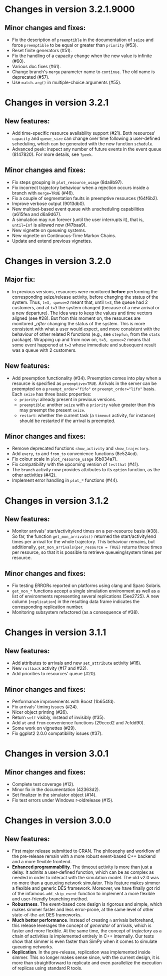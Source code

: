 # Changes in version 3.2.1.9000

## Minor changes and fixes:

* Fix the description of `preemptible` in the documentation of `seize` and force `preemptible` to be equal or greater than `priority` (#53).
* Reset finite generators (#51).
* Fix the handling of a capacity change when the new value is infinite (#60).
* Various doc fixes (#61).
* Change branch's `merge` parameter name to `continue`. The old name is deprecated (#57).
* Use `match.arg()` in multiple-choice arguments (#55).

# Changes in version 3.2.1

## New features:

* Add time-specific resource availability support (#21). Both resources' `capacity` and `queue_size` can change over time following a user-defined scheduling, which can be generated with the new function `schedule`.
* Advanced peek: inspect any number of future events in the event queue (8147820). For more details, see `?peek`.

## Minor changes and fixes:

* Fix steps grouping in `plot_resource_usage` (8da9b97).
* Fix incorrect trajectory behaviour when a rejection occurs inside a branch with `merge=TRUE` (#46).
* Fix a couple of segmentation faults in preemptive resources (f64f6b2).
* Improve verbose output (9013db0).
* New multiset-based event queue with unscheduling capabilities (a615fea and d6a9d67).
* A simulation may run forever (until the user interrupts it), that is, `until=Inf` is allowed now (f47baa9).
* New vignette on queueing systems.
* New vignette on Continuous-Time Markov Chains.
* Update and extend previous vignettes.

# Changes in version 3.2.0

## Major fix:

* In previous versions, resources were monitored __before__ performing the corresponding seize/release activity, before changing the status of the system. Thus, `t=3, queue=2` meant that, until `t=3`, the queue had 2 customers, and at `t=3` the system changed (because of a new arrival or a new departure). The idea was to keep the values and time vectors aligned (see #28). But from this moment on, the resources are monitored __after_ changing the status of the system. This is more consistent with what a user would expect, and more consistent with the behaviour of other related R functions (e.g., see `stepfun`, from the `stats` package). Wrapping up and from now on, `t=3, queue=2` means that some event happened at `t=3` whose immediate and subsequent result was a queue with 2 customers.

## New features:

* Add preemption functionality (#34). Preemption comes into play when a resource is specified as `preemptive=TRUE`. Arrivals in the server can be preempted on a `preempt_order="fifo"` or `preempt_order="lifo"` basis. Each `seize` has three basic properties:
    * `priority`: already present in previous versions.
    * `preemptible`: another `seize` with a `priority` value greater than this may preempt the present `seize`.
    * `restart`: whether the current task (a `timeout` activity, for instance) should be restarted if the arrival is preempted.

## Minor changes and fixes:

* Remove deprecated functions `show_activity` and `show_trajectory`.
* Add `every`, `to` and `from_to` convenience functions (8e524cd).
* Fix colour scale in `plot_resource_usage` (6b034a7).
* Fix compatibility with the upcoming version of `testthat` (#41).
* The `branch` activity now provides attributes to its `option` function, as the other activities (#42).
* Implement error handling in `plot_*` functions (#44).

# Changes in version 3.1.2

## New features:

* Monitor arrivals' start/activity/end times on a per-resource basis (#38). So far, the function `get_mon_arrivals()` returned the start/activity/end times per arrival for the whole trajectory. This behaviour remains, but additionally, `get_mon_arrivals(per_resource = TRUE)` returns these times per resource, so that it is possible to retrieve queueing/system times per resource.

## Minor changes and fixes:

* Fix testing ERRORs reported on platforms using clang and Sparc Solaris.
* `get_mon_*` functions accept a single simulation environment as well as a list of environments representing several replications (5ee2725). A new column (`replication`) in the resulting data frame indicates the corresponding replication number.
* Monitoring subsystem refactored (as a consequence of #38).

# Changes in version 3.1.1

## New features:

* Add attributes to arrivals and new `set_attribute` activity (#16).
* New `rollback` activity (#17 and #22).
* Add priorities to resources' queue (#20).

## Minor changes and fixes:

* Performance improvements with Boost (1b654fd).
* Fix arrivals' timing issues (#24).
* Nicer object printing (#26).
* Return `self` visibly, instead of invisibly (#35).
* Add `at` and `from` convenience functions (29cccd2 and 7cfdd90).
* Some work on vignettes (#29).
* Fix ggplot2 2.0.0 compatibility issues (#37).

# Changes in version 3.0.1

## Minor changes and fixes:

* Complete test coverage (#12).
* Minor fix in the documentation (42363d2).
* Set finalizer in the simulator object (#14).
* Fix test errors under Windows r-oldrelease (#15).

# Changes in version 3.0.0

## New features:

* First major release submitted to CRAN. The philosophy and workflow of the pre-release remain with a more robust event-based C++ backend and a more flexible frontend.
* __Enhanced programmability__. The timeout activity is more than just a delay. It admits a user-defined function, which can be as complex as needed in order to interact with the simulation model. The old v2.0 was no more than a queueing network simulator. This feature makes simmer a flexible and generic DES framework. Moreover, we have finally got rid of the infamous `add_skip_event` function to implement a more flexible and user-friendly branching method.
* __Robustness__. The event-based core design is rigorous and simple, which makes simmer faster and less error-prone, at the same level of other state-of-the-art DES frameworks.
* __Much better performance__. Instead of creating `n` arrivals beforehand, this release leverages the concept of _generator_ of arrivals, which is faster and more flexible. At the same time, the concept of _trajectory_ as a chain of activities is implemented entirely in C++ internally. Our tests show that simmer is even faster than SimPy when it comes to simulate queueing networks.
* __Replication__. In the pre-release, replication was implemented inside simmer. This no longer makes sense since, with the current design, it is more than straightforward to replicate and even parallelize the execution of replicas using standard R tools.
